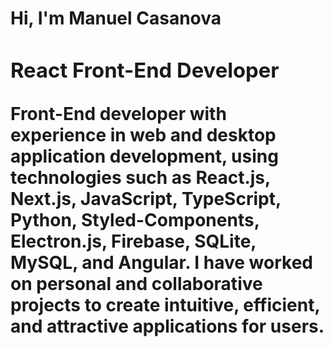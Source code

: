 <h1>Hi, I'm Manuel Casanova<h/1>
<h3>React Front-End Developer</h3>

Front-End developer with experience in web and desktop application development, using technologies such as React.js, Next.js, JavaScript, TypeScript, Python, Styled-Components, Electron.js, Firebase, SQLite, MySQL, and Angular. I have worked on personal and collaborative projects to create intuitive, efficient, and attractive applications for users.
